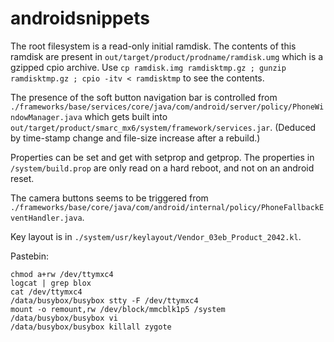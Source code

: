 # androidsnippets

The root filesystem is a read-only initial ramdisk.  The contents of this ramdisk are present in `out/target/product/prodname/ramdisk.umg` which is a gzipped cpio archive.  Use `cp ramdisk.img ramdisktmp.gz ; gunzip ramdisktmp.gz ; cpio -itv < ramdisktmp` to see the contents.

The presence of the soft button navigation bar is controlled from `./frameworks/base/services/core/java/com/android/server/policy/PhoneWindowManager.java` which gets built into `out/target/product/smarc_mx6/system/framework/services.jar`.  (Deduced by time-stamp change and file-size increase after a rebuild.)

Properties can be set and get with setprop and getprop.  The properties in `/system/build.prop` are only read on a hard reboot, and not on an android reset.

The camera buttons seems to be triggered from `./frameworks/base/core/java/com/android/internal/policy/PhoneFallbackEventHandler.java`.

Key layout is in `./system/usr/keylayout/Vendor_03eb_Product_2042.kl`.

Pastebin:
```
chmod a+rw /dev/ttymxc4
logcat | grep blox
cat /dev/ttymxc4
/data/busybox/busybox stty -F /dev/ttymxc4
mount -o remount,rw /dev/block/mmcblk1p5 /system
/data/busybox/busybox vi
/data/busybox/busybox killall zygote
```
